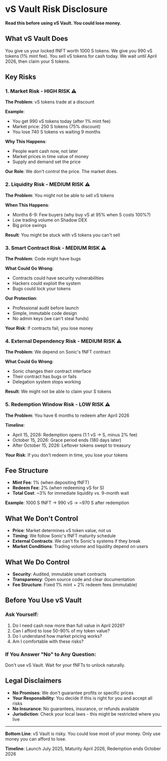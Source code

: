 # vS Vault Risk Disclosure

**Read this before using vS Vault. You could lose money.**

## What vS Vault Does

You give us your locked fNFT worth 1000 S tokens. We give you 990 vS tokens (1% mint fee). You sell vS tokens for cash today. We wait until April 2026, then claim your S tokens.

## Key Risks

### 1. Market Risk - HIGH RISK ⚠️

**The Problem**: vS tokens trade at a discount

**Example**: 
- You get 990 vS tokens today (after 1% mint fee)
- Market price: 250 S tokens (75% discount)
- You lose 740 S tokens vs waiting 9 months

**Why This Happens**:
- People want cash now, not later
- Market prices in time value of money
- Supply and demand set the price

**Our Role**: We don't control the price. The market does.

### 2. Liquidity Risk - MEDIUM RISK ⚠️

**The Problem**: You might not be able to sell vS tokens

**When This Happens**:
- Months 6-9: Few buyers (why buy vS at 95% when S costs 100%?)
- Low trading volume on Shadow DEX
- Big price swings

**Result**: You might be stuck with vS tokens you can't sell

### 3. Smart Contract Risk - MEDIUM RISK ⚠️

**The Problem**: Code might have bugs

**What Could Go Wrong**:
- Contracts could have security vulnerabilities
- Hackers could exploit the system
- Bugs could lock your tokens

**Our Protection**:
- Professional audit before launch
- Simple, immutable code design
- No admin keys (we can't steal funds)

**Your Risk**: If contracts fail, you lose money

### 4. External Dependency Risk - MEDIUM RISK ⚠️

**The Problem**: We depend on Sonic's fNFT contract

**What Could Go Wrong**:
- Sonic changes their contract interface
- Their contract has bugs or fails
- Delegation system stops working

**Result**: We might not be able to claim your S tokens

### 5. Redemption Window Risk - LOW RISK ⚠️

**The Problem**: You have 6 months to redeem after April 2026

**Timeline**:
- April 15, 2026: Redemption opens (1:1 vS → S, minus 2% fee)
- October 15, 2026: Grace period ends (180 days later)
- After October 15, 2026: Leftover tokens swept to treasury

**Your Risk**: If you don't redeem in time, you lose your tokens

## Fee Structure

- **Mint Fee**: 1% (when depositing fNFT)
- **Redeem Fee**: 2% (when redeeming vS for S)
- **Total Cost**: ~3% for immediate liquidity vs. 9-month wait

**Example**: 1000 S fNFT → 990 vS → ~970 S after redemption

## What We Don't Control

- **Price**: Market determines vS token value, not us
- **Timing**: We follow Sonic's fNFT maturity schedule
- **External Contracts**: We can't fix Sonic's systems if they break
- **Market Conditions**: Trading volume and liquidity depend on users

## What We Do Control

- **Security**: Audited, immutable smart contracts
- **Transparency**: Open source code and clear documentation
- **Fee Structure**: Fixed 1% mint + 2% redeem fees (immutable)

## Before You Use vS Vault

### Ask Yourself:
1. Do I need cash now more than full value in April 2026?
2. Can I afford to lose 50-90% of my token value?
3. Do I understand how market pricing works?
4. Am I comfortable with these risks?

### If You Answer "No" to Any Question:
Don't use vS Vault. Wait for your fNFTs to unlock naturally.

## Legal Disclaimers

- **No Promises**: We don't guarantee profits or specific prices
- **Your Responsibility**: You decide if this is right for you and accept all risks
- **No Insurance**: No guarantees, insurance, or refunds available
- **Jurisdiction**: Check your local laws - this might be restricted where you live

---

**Bottom Line**: vS Vault is risky. You could lose most of your money. Only use money you can afford to lose.

**Timeline**: Launch July 2025, Maturity April 2026, Redemption ends October 2026 
